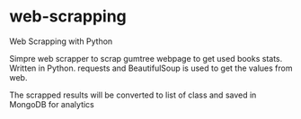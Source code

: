 # web-scrapping
Web Scrapping with Python

Simpre web scrapper to scrap gumtree webpage to get used books stats.
Written in Python. requests and BeautifulSoup is used to get the values from web.

The scrapped results will be converted to list of class and saved in MongoDB for analytics
